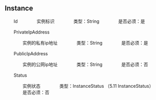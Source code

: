 ## Instance
　　Id
　　　　实例标识
　　　　类型：String
　　　　是否必须：是
    
　　PrivateIpAddress
  
　　　　实例的私有ip地址
　　　　类型：String
　　　　是否必须：是
    
　　PublicIpAddress
  
　　　　实例的公网ip地址
　　　　类型：String
　　　　是否必须：否
    
　　Status
  
　　　　实例状态
　　　　类型：InstanceStatus  （5.11 InstanceStatus）
　　　　是否必须：否